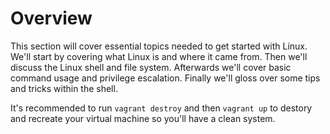 # Overview

This section will cover essential topics needed to get started with Linux. We'll start by covering what Linux is and where it came from. Then we'll discuss the Linux shell and file system. Afterwards we'll cover basic command usage and privilege escalation. Finally we'll gloss over some tips and tricks within the shell.

It's recommended to run `vagrant destroy` and then `vagrant up` to destory and recreate your virtual machine so you'll have a clean system.
